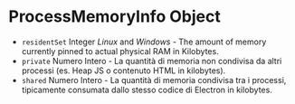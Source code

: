 # ProcessMemoryInfo Object

* `residentSet` Integer _Linux_ and _Windows_ - The amount of memory currently pinned to actual physical RAM in Kilobytes.
* `private` Numero Intero - La quantità di memoria non condivisa da altri processi (es. Heap JS o contenuto HTML in kilobytes).
* `shared` Numero Intero - La quantità di memoria condivisa tra i processi, tipicamente consumata dallo stesso codice di Electron in kilobytes.
